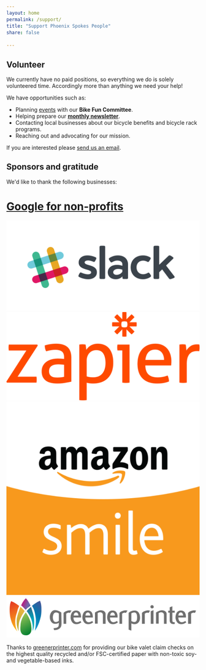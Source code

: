 ```yaml
---
layout: home
permalink: /support/
title: "Support Phoenix Spokes People"
share: false

---
```



## Volunteer

We currently have no paid positions, so everything we do is solely
volunteered time. Accordingly more than anything we need your help!

We have opportunities such as:

* Planning [events](/events) with our **Bike Fun Committee**.
* Helping prepare our [**monthly newsletter**](https://us11.campaign-archive.com/home/?u=f774c50a1dc38e9694d3908ea&id=39ef4d870f).
* Contacting local businesses about our bicycle benefits and bicycle rack programs.
* Reaching out and advocating for our mission.

If you are interested please [send us an email](mailto:hello@phoenixspokespeople.org).

## Sponsors and gratitude

We'd like to thank the following businesses:

<div class="tiles wrap">
  <div class="tile">
    <a href="https://www.google.com/nonprofits/">
      <h1>Google for non-profits</h1>
    </a>
  </div>
  <div class="tile">
    <a href="https://get.slack.help/hc/en-us/articles/204368833-Slack-for-Nonprofits">
      <img class="thumbnail" src="/images/slack-logo.png"/>
    </a>
  </div>
  <div class="tile">
    <a href="https://zapier.com/">
      <img class="thumbnail" src="/images/zapier-logo.png"/>
    </a>
  </div>
</div>

<div class="tiles wrap">
  <div class="tile">
    <a href="http://smile.amazon.com/ch/47-4212165">
      <img class="thumbnail" src="/images/amazon-smile.png"/>
    </a>
  </div>
  <div class="tile">
    <a href="https://www.greenerprinter.com/">
      <img class="thumbnail" src="/images/greenerprinter-logo.png"/>
    </a>
    <p>
      Thanks to <a href="https://www.greenerprinter.com/">greenerprinter.com</a>
      for providing our bike valet claim checks on the highest
      quality recycled and/or FSC-certified paper with non-toxic soy-
      and vegetable-based inks.
    </p>
  </div>
</div>

